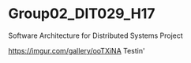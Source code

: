 # Group02_DIT029_H17
 Software Architecture for Distributed Systems Project

https://imgur.com/gallery/ooTXiNA Testin'